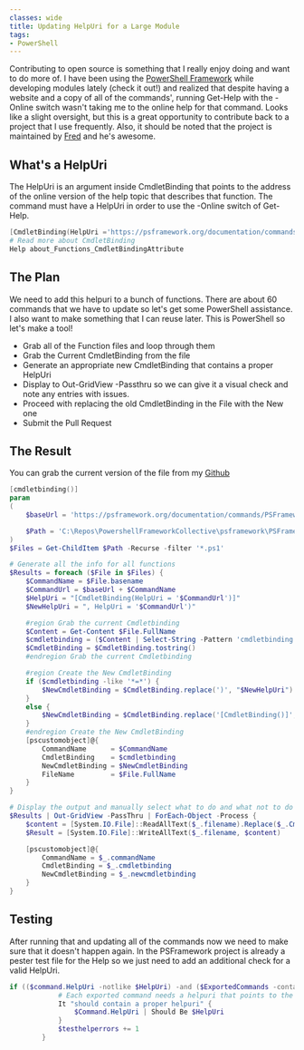 ```yaml
---
classes: wide
title: Updating HelpUri for a Large Module
tags:
- PowerShell
---
```

Contributing to open source is something that I really enjoy doing and want to do more of. I have been using the [PowerShell Framework](https://psframework.org) while developing modules lately (check it out!) and realized that despite having a website and a copy of all of the commands', running Get-Help with the -Online switch wasn't taking me to the online help for that command. Looks like a slight oversight, but this is a great opportunity to contribute back to a project that I use frequently. Also, it should be noted that the project is maintained by [Fred](https://twitter.com/FredWeinmann) and he's awesome.

## What's a HelpUri

The HelpUri is an argument inside CmdletBinding that points to the address of the online version of the help topic that describes that function. The command must have a HelpUri in order to use the -Online switch of Get-Help.

```powershell
[CmdletBinding(HelpUri ='https://psframework.org/documentation/commands/PSFramework/Register-PSFConfigValidation')]
# Read more about CmdletBinding
Help about_Functions_CmdletBindingAttribute
```

## The Plan

We need to add this helpuri to a bunch of functions. There are about 60 commands that we have to update so let's get some PowerShell assistance. I also want to make something that I can reuse later. This is PowerShell so let's make a tool!

- Grab all of the Function files and loop through them
- Grab the Current CmdletBinding from the file
- Generate an appropriate new CmdletBinding that contains a proper HelpUri
- Display to Out-GridView -Passthru so we can give it a visual check and note any entries with issues.
- Proceed with replacing the old CmdletBinding in the File with the New one
- Submit the Pull Request

## The Result

You can grab the current version of the file from my [Github](https://github.com/AndrewPla/PowerShell-Toolery-and-Foolery/blob/master/Update-CmdletBinding.ps1)

```powershell
[cmdletbinding()]
param
(
	$baseUrl = 'https://psframework.org/documentation/commands/PSFramework/',

	$Path = 'C:\Repos\PowershellFrameworkCollective\psframework\PSFramework\functions'
)
$Files = Get-ChildItem $Path -Recurse -filter '*.ps1'

# Generate all the info for all functions
$Results = foreach ($File in $Files) {
	$CommandName = $File.basename
	$CommandUrl = $baseUrl + $CommandName
	$HelpUri = "[CmdletBinding(HelpUri = '$CommandUrl')]"
	$NewHelpUri = ", HelpUri = '$CommandUrl')"

	#region Grab the current Cmdletbinding
	$Content = Get-Content $File.FullName
	$cmdletbinding = ($Content | Select-String -Pattern 'cmdletbinding' | Out-String).trim()
	$CmdletBinding = $CmdletBinding.tostring()
	#endregion Grab the current Cmdletbinding

	#region Create the New CmdletBinding
	if ($cmdletbinding -like '*=*') {
		$NewCmdletBinding = $CmdletBinding.replace(')', "$NewHelpUri")
	}
	else {
		$NewCmdletBinding = $CmdletBinding.replace('[CmdletBinding()]', "$HelpUri")
	}
	#endregion Create the New CmdletBinding
	[pscustomobject]@{
		CommandName	     = $CommandName
		CmdletBinding    = $cmdletbinding
		NewCmdletBinding = $NewCmdletBinding
		FileName		 = $File.FullName
	}
}

# Display the output and manually select what to do and what not to do
$Results | Out-GridView -PassThru | ForEach-Object -Process {
	$content = [System.IO.File]::ReadAllText($_.filename).Replace($_.CmdletBinding, $_.newcmdletbinding)
	$Result = [System.IO.File]::WriteAllText($_.filename, $content)

	[pscustomobject]@{
		CommandName = $_.commandName
		CmdletBinding = $_.cmdletbinding
		NewCmdletBinding = $_.newcmdletbinding
	}
}
```

## Testing
After running that and updating all of the commands now we need to make sure that it doesn't happen again. In the PSFramework project is already a pester test file for the Help so we just need to add an additional check for a valid HelpUri.

```powershell
if (($command.HelpUri -notlike $HelpUri) -and ($ExportedCommands -contains $commandName)) {
			# Each exported command needs a helpuri that points to the proper url.
			It "should contain a proper helpuri" {
				$Command.HelpUri | Should Be $HelpUri
			}
			$testhelperrors += 1
		}
```